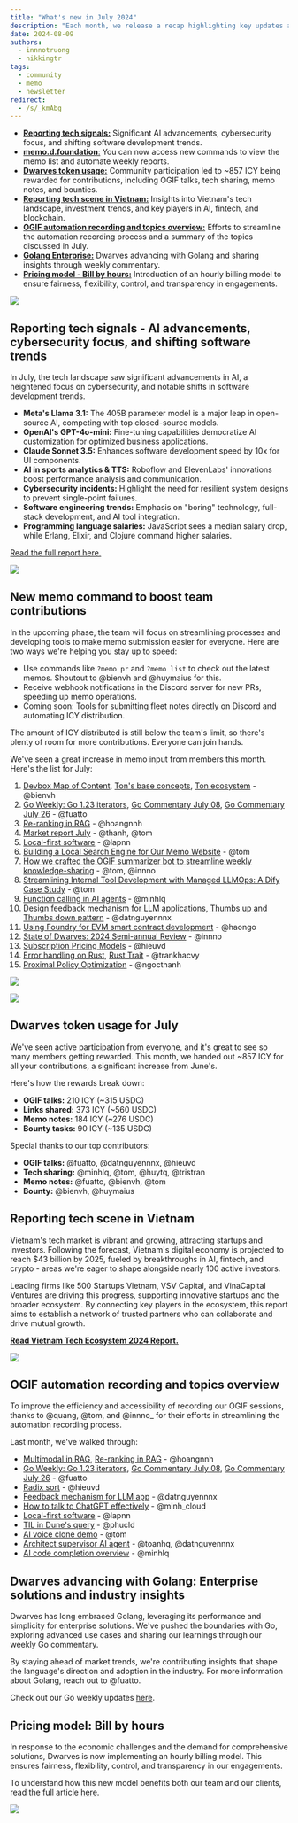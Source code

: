 ```yaml
---
title: "What's new in July 2024"
description: "Each month, we release a recap highlighting key updates and progress within our team and community. July covers AI advancements, community contributions, insights from Vietnam's tech scene, new memo commands, OGIF automation, and the introduction of our hourly billing model"
date: 2024-08-09
authors:
  - innnotruong
  - nikkingtr
tags:
  - community
  - memo
  - newsletter
redirect:
  - /s/_kmAbg
---
```


- [**Reporting tech signals:**](#reporting-tech-signals---ai-advancements-cybersecurity-focus-and-shifting-software-trends) Significant AI advancements, cybersecurity focus, and shifting software development trends.
- [**memo.d.foundation**:](#new-memo-command-to-boost-team-contributions) You can now access new commands to view the memo list and automate weekly reports.
- [**Dwarves token usage:**](#dwarves-token-usage-for-july) Community participation led to ~857 ICY being rewarded for contributions, including OGIF talks, tech sharing, memo notes, and bounties.
- [**Reporting tech scene in Vietnam:**](#reporting-tech-scene-in-vietnam) Insights into Vietnam's tech landscape, investment trends, and key players in AI, fintech, and blockchain.
- [**OGIF automation recording and topics overview:**](#ogif-automation-recording-and-topics-overview) Efforts to streamline the automation recording process and a summary of the topics discussed in July.
- [**Golang Enterprise:**](#dwarves-advancing-with-golang-enterprise-solutions-and-industry-insights) Dwarves advancing with Golang and sharing insights through weekly commentary.
- [**Pricing model - Bill by hours:**](#pricing-model-bill-by-hours) Introduction of an hourly billing model to ensure fairness, flexibility, control, and transparency in engagements.

![](assets/2024-whats-new-july-thumbnail.webp)

## Reporting tech signals - AI advancements, cybersecurity focus, and shifting software trends

In July, the tech landscape saw significant advancements in AI, a heightened focus on cybersecurity, and notable shifts in software development trends.

- **Meta's Llama 3.1:** The 405B parameter model is a major leap in open-source AI, competing with top closed-source models.
- **OpenAI's GPT-4o-mini:** Fine-tuning capabilities democratize AI customization for optimized business applications.
- **Claude Sonnet 3.5:** Enhances software development speed by 10x for UI components.
- **AI in sports analytics & TTS:** Roboflow and ElevenLabs' innovations boost performance analysis and communication.
- **Cybersecurity incidents:** Highlight the need for resilient system designs to prevent single-point failures.
- **Software engineering trends:** Emphasis on "boring" technology, full-stack development, and AI tool integration.
- **Programming language salaries:** JavaScript sees a median salary drop, while Erlang, Elixir, and Clojure command higher salaries.

[Read the full report here.](https://memo.d.foundation/playground/01_literature/market-report-july-2024/)

![](assets/2024-whats-new-july-tech-report.webp)

## New memo command to boost team contributions

In the upcoming phase, the team will focus on streamlining processes and developing tools to make memo submission easier for everyone. Here are two ways we're helping you stay up to speed:

- Use commands like `?memo pr` and `?memo list` to check out the latest memos. Shoutout to @bienvh and @huymaius for this.
- Receive webhook notifications in the Discord server for new PRs, speeding up memo operations.
- Coming soon: Tools for submitting fleet notes directly on Discord and automating ICY distribution.

The amount of ICY distributed is still below the team's limit, so there's plenty of room for more contributions. Everyone can join hands.

We've seen a great increase in memo input from members this month. Here's the list for July:

1. [Devbox Map of Content](https://memo.d.foundation/playground/-devbox/), [Ton's base concepts](https://memo.d.foundation/playground/01_literature/ton_core_concept/), [Ton ecosystem](https://memo.d.foundation/playground/01_literature/ton_blockchain_of_blockchains/) - @bienvh
2. [Go Weekly: Go 1.23 iterators](https://memo.d.foundation/playground/00_fleeting/go-weekly-511/), [Go Commentary July 08](https://memo.d.foundation/playground/00_fleeting/go-commentary-jul-12/), [Go Commentary July 26](https://memo.d.foundation/playground/00_fleeting/go-commentary-jul-26/) - @fuatto
3. [Re-ranking in RAG](https://memo.d.foundation/playground/01_literature/engineering/ai/re-ranking-in-rag/) - @hoangnnh
4. [Market report July](https://memo.d.foundation/playground/01_literature/market-report-july-2024/) - @thanh, @tom
5. [Local-first software](https://memo.d.foundation/playground/01_literature/local-first-software/) - @lapnn
6. [Building a Local Search Engine for Our Memo Website](https://memo.d.foundation/playground/01_literature/creating-a-fully-local-search-engine-on-memo/) - @tom
7. [How we crafted the OGIF summarizer bot to streamline weekly knowledge-sharing](https://memo.d.foundation/playground/01_literature/how-we-crafted-the-ogif-summarizer-bot-to-streamline-weekly-knowledge-sharing/) - @tom, @innno
8. [Streamlining Internal Tool Development with Managed LLMOps: A Dify Case Study](https://memo.d.foundation/playground/01_literature/building-llm-powered-tools-with-dify/) - @tom
9. [Function calling in AI agents](https://memo.d.foundation/playground/00_fleeting/function-calling/) - @minhlq
10. [Design feedback mechanism for LLM applications](https://memo.d.foundation/playground/01_literature/feedback-mechanism/), [Thumbs up and Thumbs down pattern](https://memo.d.foundation/playground/01_literature/thumbs-up-and-thumbs-down-pattern/) - @datnguyennnx
11. [Using Foundry for EVM smart contract development](https://memo.d.foundation/playground/01_literature/using-foundry-for-evm-smart-contract-developement/) - @haongo
12. [State of Dwarves: 2024 Semi-annual Review](https://memo.d.foundation/updates/changelog/2024-state-of-dwarves-semi-annual-review/) - @innno
13. [Subscription Pricing Models](https://memo.d.foundation/playground/00_fleeting/subscription-pricing-models/) - @hieuvd
14. [Error handling on Rust](https://memo.d.foundation/playground/01_literature/error-handling-in-rust/), [Rust Trait](https://memo.d.foundation/playground/00_fleeting/rust-trait/) - @trankhacvy
15. [Proximal Policy Optimization](https://memo.d.foundation/playground/00_fleeting/proximal-policy-optimization/) - @ngocthanh

![](assets/2024-whats-new-july-memo-update.webp)

![](assets/2024-whats-new-july-memo-command.webp)

## Dwarves token usage for July

We've seen active participation from everyone, and it's great to see so many members getting rewarded. This month, we handed out ~857 ICY for all your contributions, a significant increase from June's.

Here's how the rewards break down:

- **OGIF talks:** 210 ICY (~315 USDC)
- **Links shared:** 373 ICY (~560 USDC)
- **Memo notes:** 184 ICY (~276 USDC)
- **Bounty tasks:** 90 ICY (~135 USDC)

Special thanks to our top contributors:

- **OGIF talks:** @fuatto, @datnguyennnx, @hieuvd
- **Tech sharing:** @minhlq, @tom, @huytq, @tristran
- **Memo notes:** @fuatto, @bienvh, @tom
- **Bounty:** @bienvh, @huymaius

## Reporting tech scene in Vietnam

Vietnam's tech market is vibrant and growing, attracting startups and investors. Following the forecast, Vietnam's digital economy is projected to reach $43 billion by 2025, fueled by breakthroughs in AI, fintech, and crypto - areas we're eager to shape alongside nearly 100 active investors.

Leading firms like 500 Startups Vietnam, VSV Capital, and VinaCapital Ventures are driving this progress, supporting innovative startups and the broader ecosystem. By connecting key players in the ecosystem, this report aims to establish a network of trusted partners who can collaborate and drive mutual growth.

[**Read Vietnam Tech Ecosystem 2024 Report.**](https://memo.d.foundation/playground/01_literature/vietnam-tech-ecosystem-report/)

![](assets/2024-whats-new-july-vietnam-market.webp)

## OGIF automation recording and topics overview

To improve the efficiency and accessibility of recording our OGIF sessions, thanks to @quang, @tom, and @innno\_ for their efforts in streamlining the automation recording process.

Last month, we've walked through:

- [Multimodal in RAG](https://memo.d.foundation/playground/01_literature/engineering/ai/multimodal-in-rag/), [Re-ranking in RAG](https://memo.d.foundation/playground/01_literature/engineering/ai/re-ranking-in-rag/) - @hoangnnh
- [Go Weekly: Go 1.23 iterators](https://memo.d.foundation/playground/00_fleeting/go-weekly-511/), [Go Commentary July 08](https://memo.d.foundation/playground/00_fleeting/go-commentary-jul-12/), [Go Commentary July 26](https://memo.d.foundation/playground/00_fleeting/go-commentary-jul-26/) - @fuatto
- [Radix sort](https://memo.d.foundation/playground/01_literature/radix-sort/) - @hieuvd
- [Feedback mechanism for LLM app](https://memo.d.foundation/playground/01_literature/feedback-mechanism/) - @datnguyennnx
- [How to talk to ChatGPT effectively](https://memo.d.foundation/playground/00_fleeting/how-to-talk-to-chatgpt-effectively/) - @minh_cloud
- [Local-first software](https://memo.d.foundation/playground/01_literature/local-first-software/) - @lapnn
- [TIL in Dune's query](https://memo.d.foundation/updates/ogif/16-ogif-office-hours-0726/) - @phucld
- [AI voice clone demo](https://memo.d.foundation/updates/ogif/16-ogif-office-hours-0726/) - @tom
- [Architect supervisor AI agent](https://memo.d.foundation/updates/ogif/16-ogif-office-hours-0726/) - @toanhq, @datnguyennnx
- [AI code completion overview](https://memo.d.foundation/updates/ogif/16-ogif-office-hours-0726/) - @minhlq

## Dwarves advancing with Golang: Enterprise solutions and industry insights

Dwarves has long embraced Golang, leveraging its performance and simplicity for enterprise solutions. We've pushed the boundaries with Go, exploring advanced use cases and sharing our learnings through our weekly Go commentary.

By staying ahead of market trends, we're contributing insights that shape the language's direction and adoption in the industry. For more information about Golang, reach out to @fuatto.

Check out our Go weekly updates [here](https://memo.d.foundation/tags/go-weekly/).

## Pricing model: Bill by hours

In response to the economic challenges and the demand for comprehensive solutions, Dwarves is now implementing an hourly billing model. This ensures fairness, flexibility, control, and transparency in our engagements.

To understand how this new model benefits both our team and our clients, read the full article [here](https://memo.d.foundation/playbook/business/pricing-model-bill-by-hours/).

![](assets/2024-whats-new-july-bill-by-hour.webp)
